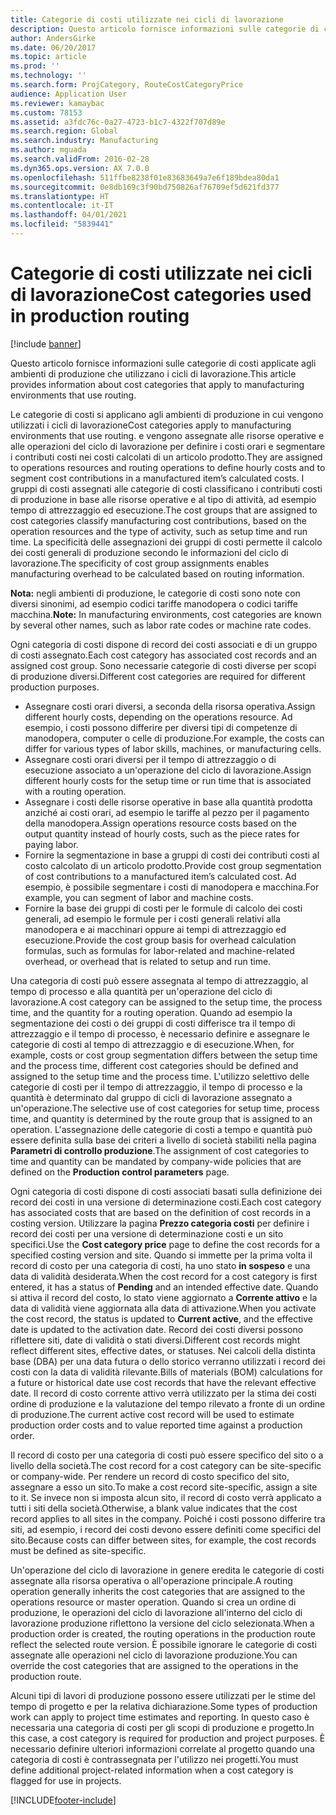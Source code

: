 ```yaml
---
title: Categorie di costi utilizzate nei cicli di lavorazione
description: Questo articolo fornisce informazioni sulle categorie di costi applicate agli ambienti di produzione che utilizzano i cicli di lavorazione.
author: AndersGirke
ms.date: 06/20/2017
ms.topic: article
ms.prod: ''
ms.technology: ''
ms.search.form: ProjCategory, RouteCostCategoryPrice
audience: Application User
ms.reviewer: kamaybac
ms.custom: 78153
ms.assetid: a3fdc76c-0a27-4723-b1c7-4322f707d89e
ms.search.region: Global
ms.search.industry: Manufacturing
ms.author: mguada
ms.search.validFrom: 2016-02-28
ms.dyn365.ops.version: AX 7.0.0
ms.openlocfilehash: 511ffbe8238f01e83683649a7e6f189bdea80da1
ms.sourcegitcommit: 0e8db169c3f90bd750826af76709ef5d621fd377
ms.translationtype: HT
ms.contentlocale: it-IT
ms.lasthandoff: 04/01/2021
ms.locfileid: "5839441"
---
```

# <a name="cost-categories-used-in-production-routing"></a><span data-ttu-id="631c3-103">Categorie di costi utilizzate nei cicli di lavorazione</span><span class="sxs-lookup"><span data-stu-id="631c3-103">Cost categories used in production routing</span></span>

[!include [banner](../includes/banner.md)]

<span data-ttu-id="631c3-104">Questo articolo fornisce informazioni sulle categorie di costi applicate agli ambienti di produzione che utilizzano i cicli di lavorazione.</span><span class="sxs-lookup"><span data-stu-id="631c3-104">This article provides information about cost categories that apply to manufacturing environments that use routing.</span></span>

<span data-ttu-id="631c3-105">Le categorie di costi si applicano agli ambienti di produzione in cui vengono utilizzati i cicli di lavorazione</span><span class="sxs-lookup"><span data-stu-id="631c3-105">Cost categories apply to manufacturing environments that use routing.</span></span> <span data-ttu-id="631c3-106">e vengono assegnate alle risorse operative e alle operazioni del ciclo di lavorazione per definire i costi orari e segmentare i contributi costi nei costi calcolati di un articolo prodotto.</span><span class="sxs-lookup"><span data-stu-id="631c3-106">They are assigned to operations resources and routing operations to define hourly costs and to segment cost contributions in a manufactured item’s calculated costs.</span></span> <span data-ttu-id="631c3-107">I gruppi di costi assegnati alle categorie di costi classificano i contributi costi di produzione in base alle risorse operative e al tipo di attività, ad esempio tempo di attrezzaggio ed esecuzione.</span><span class="sxs-lookup"><span data-stu-id="631c3-107">The cost groups that are assigned to cost categories classify manufacturing cost contributions, based on the operation resources and the type of activity, such as setup time and run time.</span></span> <span data-ttu-id="631c3-108">La specificità delle assegnazioni dei gruppi di costi permette il calcolo dei costi generali di produzione secondo le informazioni del ciclo di lavorazione.</span><span class="sxs-lookup"><span data-stu-id="631c3-108">The specificity of cost group assignments enables manufacturing overhead to be calculated based on routing information.</span></span> 

<span data-ttu-id="631c3-109">**Nota:** negli ambienti di produzione, le categorie di costi sono note con diversi sinonimi, ad esempio codici tariffe manodopera o codici tariffe macchina.</span><span class="sxs-lookup"><span data-stu-id="631c3-109">**Note:** In manufacturing environments, cost categories are known by several other names, such as labor rate codes or machine rate codes.</span></span> 

<span data-ttu-id="631c3-110">Ogni categoria di costi dispone di record dei costi associati e di un gruppo di costi assegnato.</span><span class="sxs-lookup"><span data-stu-id="631c3-110">Each cost category has associated cost records and an assigned cost group.</span></span> <span data-ttu-id="631c3-111">Sono necessarie categorie di costi diverse per scopi di produzione diversi.</span><span class="sxs-lookup"><span data-stu-id="631c3-111">Different cost categories are required for different production purposes.</span></span>

-   <span data-ttu-id="631c3-112">Assegnare costi orari diversi, a seconda della risorsa operativa.</span><span class="sxs-lookup"><span data-stu-id="631c3-112">Assign different hourly costs, depending on the operations resource.</span></span> <span data-ttu-id="631c3-113">Ad esempio, i costi possono differire per diversi tipi di competenze di manodopera, computer o celle di produzione.</span><span class="sxs-lookup"><span data-stu-id="631c3-113">For example, the costs can differ for various types of labor skills, machines, or manufacturing cells.</span></span>
-   <span data-ttu-id="631c3-114">Assegnare costi orari diversi per il tempo di attrezzaggio o di esecuzione associato a un'operazione del ciclo di lavorazione.</span><span class="sxs-lookup"><span data-stu-id="631c3-114">Assign different hourly costs for the setup time or run time that is associated with a routing operation.</span></span>
-   <span data-ttu-id="631c3-115">Assegnare i costi delle risorse operative in base alla quantità prodotta anziché ai costi orari, ad esempio le tariffe al pezzo per il pagamento della manodopera.</span><span class="sxs-lookup"><span data-stu-id="631c3-115">Assign operations resource costs based on the output quantity instead of hourly costs, such as the piece rates for paying labor.</span></span>
-   <span data-ttu-id="631c3-116">Fornire la segmentazione in base a gruppi di costi dei contributi costi al costo calcolato di un articolo prodotto.</span><span class="sxs-lookup"><span data-stu-id="631c3-116">Provide cost group segmentation of cost contributions to a manufactured item’s calculated cost.</span></span> <span data-ttu-id="631c3-117">Ad esempio, è possibile segmentare i costi di manodopera e macchina.</span><span class="sxs-lookup"><span data-stu-id="631c3-117">For example, you can segment of labor and machine costs.</span></span>
-   <span data-ttu-id="631c3-118">Fornire la base dei gruppi di costi per le formule di calcolo dei costi generali, ad esempio le formule per i costi generali relativi alla manodopera e ai macchinari oppure ai tempi di attrezzaggio ed esecuzione.</span><span class="sxs-lookup"><span data-stu-id="631c3-118">Provide the cost group basis for overhead calculation formulas, such as formulas for labor-related and machine-related overhead, or overhead that is related to setup and run time.</span></span>

<span data-ttu-id="631c3-119">Una categoria di costi può essere assegnata al tempo di attrezzaggio, al tempo di processo e alla quantità per un'operazione del ciclo di lavorazione.</span><span class="sxs-lookup"><span data-stu-id="631c3-119">A cost category can be assigned to the setup time, the process time, and the quantity for a routing operation.</span></span> <span data-ttu-id="631c3-120">Quando ad esempio la segmentazione dei costi o dei gruppi di costi differisce tra il tempo di attrezzaggio e il tempo di processo, è necessario definire e assegnare le categorie di costi al tempo di attrezzaggio e di esecuzione.</span><span class="sxs-lookup"><span data-stu-id="631c3-120">When, for example, costs or cost group segmentation differs between the setup time and the process time, different cost categories should be defined and assigned to the setup time and the process time.</span></span> <span data-ttu-id="631c3-121">L'utilizzo selettivo delle categorie di costi per il tempo di attrezzaggio, il tempo di processo e la quantità è determinato dal gruppo di cicli di lavorazione assegnato a un'operazione.</span><span class="sxs-lookup"><span data-stu-id="631c3-121">The selective use of cost categories for setup time, process time, and quantity is determined by the route group that is assigned to an operation.</span></span> <span data-ttu-id="631c3-122">L'assegnazione delle categorie di costi a tempo e quantità può essere definita sulla base dei criteri a livello di società stabiliti nella pagina **Parametri di controllo produzione**.</span><span class="sxs-lookup"><span data-stu-id="631c3-122">The assignment of cost categories to time and quantity can be mandated by company-wide policies that are defined on the **Production control parameters** page.</span></span> 

<span data-ttu-id="631c3-123">Ogni categoria di costi dispone di costi associati basati sulla definizione dei record dei costi in una versione di determinazione costi.</span><span class="sxs-lookup"><span data-stu-id="631c3-123">Each cost category has associated costs that are based on the definition of cost records in a costing version.</span></span> <span data-ttu-id="631c3-124">Utilizzare la pagina **Prezzo categoria costi** per definire i record dei costi per una versione di determinazione costi e un sito specifici.</span><span class="sxs-lookup"><span data-stu-id="631c3-124">Use the **Cost category price** page to define the cost records for a specified costing version and site.</span></span> <span data-ttu-id="631c3-125">Quando si immette per la prima volta il record di costo per una categoria di costi, ha uno stato **in sospeso** e una data di validità desiderata.</span><span class="sxs-lookup"><span data-stu-id="631c3-125">When the cost record for a cost category is first entered, it has a status of **Pending** and an intended effective date.</span></span> <span data-ttu-id="631c3-126">Quando si attiva il record del costo, lo stato viene aggiornato a **Corrente attivo** e la data di validità viene aggiornata alla data di attivazione.</span><span class="sxs-lookup"><span data-stu-id="631c3-126">When you activate the cost record, the status is updated to **Current active**, and the effective date is updated to the activation date.</span></span> <span data-ttu-id="631c3-127">Record dei costi diversi possono riflettere siti, date di validità o stati diversi.</span><span class="sxs-lookup"><span data-stu-id="631c3-127">Different cost records might reflect different sites, effective dates, or statuses.</span></span> <span data-ttu-id="631c3-128">Nei calcoli della distinta base (DBA) per una data futura o dello storico verranno utilizzati i record dei costi con la data di validità rilevante.</span><span class="sxs-lookup"><span data-stu-id="631c3-128">Bills of materials (BOM) calculations for a future or historical date use cost records that have the relevant effective date.</span></span> <span data-ttu-id="631c3-129">Il record di costo corrente attivo verrà utilizzato per la stima dei costi ordine di produzione e la valutazione del tempo rilevato a fronte di un ordine di produzione.</span><span class="sxs-lookup"><span data-stu-id="631c3-129">The current active cost record will be used to estimate production order costs and to value reported time against a production order.</span></span> 

<span data-ttu-id="631c3-130">Il record di costo per una categoria di costi può essere specifico del sito o a livello della società.</span><span class="sxs-lookup"><span data-stu-id="631c3-130">The cost record for a cost category can be site-specific or company-wide.</span></span> <span data-ttu-id="631c3-131">Per rendere un record di costo specifico del sito, assegnare a esso un sito.</span><span class="sxs-lookup"><span data-stu-id="631c3-131">To make a cost record site-specific, assign a site to it.</span></span> <span data-ttu-id="631c3-132">Se invece non si imposta alcun sito, il record di costo verrà applicato a tutti i siti della società.</span><span class="sxs-lookup"><span data-stu-id="631c3-132">Otherwise, a blank value indicates that the cost record applies to all sites in the company.</span></span> <span data-ttu-id="631c3-133">Poiché i costi possono differire tra siti, ad esempio, i record dei costi devono essere definiti come specifici del sito.</span><span class="sxs-lookup"><span data-stu-id="631c3-133">Because costs can differ between sites, for example, the cost records must be defined as site-specific.</span></span> 

<span data-ttu-id="631c3-134">Un'operazione del ciclo di lavorazione in genere eredita le categorie di costi assegnate alla risorsa operativa o all'operazione principale.</span><span class="sxs-lookup"><span data-stu-id="631c3-134">A routing operation generally inherits the cost categories that are assigned to the operations resource or master operation.</span></span> <span data-ttu-id="631c3-135">Quando si crea un ordine di produzione, le operazioni del ciclo di lavorazione all'interno del ciclo di lavorazione produzione riflettono la versione del ciclo selezionata.</span><span class="sxs-lookup"><span data-stu-id="631c3-135">When a production order is created, the routing operations in the production route reflect the selected route version.</span></span> <span data-ttu-id="631c3-136">È possibile ignorare le categorie di costi assegnate alle operazioni nel ciclo di lavorazione produzione.</span><span class="sxs-lookup"><span data-stu-id="631c3-136">You can override the cost categories that are assigned to the operations in the production route.</span></span> 

<span data-ttu-id="631c3-137">Alcuni tipi di lavori di produzione possono essere utilizzati per le stime del tempo di progetto e per la relativa dichiarazione.</span><span class="sxs-lookup"><span data-stu-id="631c3-137">Some types of production work can apply to project time estimates and reporting.</span></span> <span data-ttu-id="631c3-138">In questo caso è necessaria una categoria di costi per gli scopi di produzione e progetto.</span><span class="sxs-lookup"><span data-stu-id="631c3-138">In this case, a cost category is required for production and project purposes.</span></span> <span data-ttu-id="631c3-139">È necessario definire ulteriori informazioni correlate al progetto quando una categoria di costi è contrassegnata per l'utilizzo nei progetti.</span><span class="sxs-lookup"><span data-stu-id="631c3-139">You must define additional project-related information when a cost category is flagged for use in projects.</span></span>





[!INCLUDE[footer-include](../../includes/footer-banner.md)]
